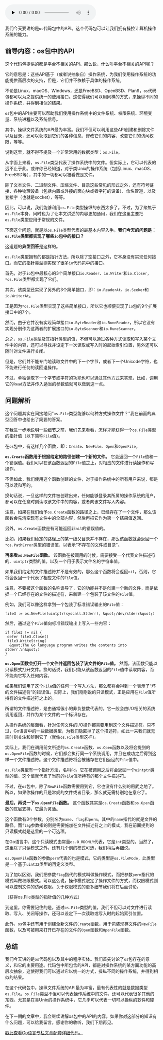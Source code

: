 <audio id="audio" title="44 | 使用os包中的API （上）" controls="" preload="none"><source id="mp3" src="https://static001.geekbang.org/resource/audio/a1/0b/a1215371bd81a30f92e1a0711db47e0b.mp3"></audio>

我们今天要讲的是`os`代码包中的API。这个代码包可以让我们拥有操控计算机操作系统的能力。

## 前导内容：os包中的API

这个代码包提供的都是平台不相关的API。那么说，什么叫平台不相关的API呢？

它的意思是：这些API基于（或者说抽象自）操作系统，为我们使用操作系统的功能提供高层次的支持，但是，它们并不依赖于具体的操作系统。

不论是Linux、macOS、Windows，还是FreeBSD、OpenBSD、Plan9，`os`代码包都可以为之提供统一的使用接口。这使得我们可以用同样的方式，来操纵不同的操作系统，并得到相似的结果。

`os`包中的API主要可以帮助我们使用操作系统中的文件系统、权限系统、环境变量、系统进程以及系统信号。

其中，操纵文件系统的API最为丰富。我们不但可以利用这些API创建和删除文件以及目录，还可以获取到它们的各种信息、修改它们的内容、改变它们的访问权限，等等。

说到这里，就不得不提及一个非常常用的数据类型：`os.File`。

从字面上来看，`os.File`类型代表了操作系统中的文件。但实际上，它可以代表的远不止于此。或许你已经知道，对于类Unix的操作系统（包括Linux、macOS、FreeBSD等），其中的一切都可以被看做是文件。

除了文本文件、二进制文件、压缩文件、目录这些常见的形式之外，还有符号链接、各种物理设备（包括内置或外接的面向块或者字符的设备）、命名管道，以及套接字（也就是socket），等等。

因此，可以说，我们能够利用`os.File`类型操纵的东西太多了。不过，为了聚焦于`os.File`本身，同时也为了让本文讲述的内容更加通用，我们在这里主要把`os.File`类型应用于常规的文件。

下面这个问题，就是以`os.File`类型代表的最基本内容入手。**我们今天的问题是：`os.File`类型都实现了哪些`io`包中的接口？**

这道题的**典型回答**是这样的。

`os.File`类型拥有的都是指针方法，所以除了空接口之外，它本身没有实现任何接口。而它的指针类型则实现了很多`io`代码包中的接口。

首先，对于`io`包中最核心的3个简单接口`io.Reader`、`io.Writer`和`io.Closer`，`*os.File`类型都实现了它们。

其次，该类型还实现了另外的3个简单接口，即：`io.ReaderAt`、`io.Seeker`和`io.WriterAt`。

正是因为`*os.File`类型实现了这些简单接口，所以它也顺便实现了`io`包的9个扩展接口中的7个。

然而，由于它并没有实现简单接口`io.ByteReader`和`io.RuneReader`，所以它没有实现分别作为这两者的扩展接口的`io.ByteScanner`和`io.RuneScanner`。

总之，`os.File`类型及其指针类型的值，不但可以通过各种方式读取和写入某个文件中的内容，还可以寻找并设定下一次读取或写入时的起始索引位置，另外还可以随时对文件进行关闭。

但是，它们并不能专门地读取文件中的下一个字节，或者下一个Unicode字符，也不能进行任何的读回退操作。

不过，单独读取下一个字节或字符的功能也可以通过其他方式来实现，比如，调用它的`Read`方法并传入适当的参数值就可以做到这一点。

## 问题解析

这个问题其实在间接地问“`os.File`类型能够以何种方式操作文件？”我在前面的典型回答中也给出了简要的答案。

在我进一步地说明一些细节之前，我们先来看看，怎样才能获得一个`os.File`类型的指针值（以下简称`File`值）。

在`os`包中，有这样几个函数，即：`Create`、`NewFile`、`Open`和`OpenFile`。

**`os.Create`函数用于根据给定的路径创建一个新的文件。** 它会返回一个`File`值和一个错误值。我们可以在该函数返回的`File`值之上，对相应的文件进行读操作和写操作。

不但如此，我们使用这个函数创建的文件，对于操作系统中的所有用户来说，都是可以读和写的。

换句话说，一旦这样的文件被创建出来，任何能够登录其所属的操作系统的用户，都可以在任意时刻读取该文件中的内容，或者向该文件写入内容。

注意，如果在我们给予`os.Create`函数的路径之上，已经存在了一个文件，那么该函数会先清空现有文件中的全部内容，然后再把它作为第一个结果值返回。

另外，`os.Create`函数是有可能返回非`nil`的错误值的。

比如，如果我们给定的路径上的某一级父目录并不存在，那么该函数就会返回一个`*os.PathError`类型的错误值，以表示“不存在的文件或目录”。

**再来看`os.NewFile`函数。** 该函数在被调用的时候，需要接受一个代表文件描述符的、`uintptr`类型的值，以及一个用于表示文件名的字符串值。

如果我们给定的文件描述符并不是有效的，那么这个函数将会返回`nil`，否则，它将会返回一个代表了相应文件的`File`值。

注意，不要被这个函数的名称误导了，它的功能并不是创建一个新的文件，而是依据一个已经存在的文件的描述符，来新建一个包装了该文件的`File`值。

例如，我们可以像这样拿到一个包装了标准错误输出的`File`值：

```
file3 := os.NewFile(uintptr(syscall.Stderr), &quot;/dev/stderr&quot;)

```

然后，通过这个`File`值向标准错误输出上写入一些内容：

```
if file3 != nil {
 defer file3.Close()
 file3.WriteString(
  &quot;The Go language program writes the contents into stderr.\n&quot;)
}

```

**`os.Open`函数会打开一个文件并返回包装了该文件的`File`值。** 然而，该函数只能以只读模式打开文件。换句话说，我们只能从该函数返回的`File`值中读取内容，而不能向它写入任何内容。

如果我们调用了这个`File`值的任何一个写入方法，那么都将会得到一个表示了“坏的文件描述符”的错误值。实际上，我们刚刚说的只读模式，正是应用在`File`值所持有的文件描述符之上的。

所谓的文件描述符，是由通常很小的非负整数代表的。它一般会由I/O相关的系统调用返回，并作为某个文件的一个标识存在。

从操作系统的层面看，针对任何文件的I/O操作都需要用到这个文件描述符。只不过，Go语言中的一些数据类型，为我们隐匿掉了这个描述符，如此一来我们就无需时刻关注和辨别它了（就像`os.File`类型这样）。

实际上，我们在调用前文所述的`os.Create`函数、`os.Open`函数以及将会提到的`os.OpenFile`函数的时候，它们都会执行同一个系统调用，并且在成功之后得到这样一个文件描述符。这个文件描述符将会被储存在它们返回的`File`值中。

`os.File`类型有一个指针方法，名叫`Fd`。它在被调用之后将会返回一个`uintptr`类型的值。这个值就代表了当前的`File`值所持有的那个文件描述符。

不过，在`os`包中，除了`NewFile`函数需要用到它，它也没有什么别的用武之地了。所以，如果你操作的只是常规的文件或者目录，那么就无需特别地在意它了。

**最后，再说一下`os.OpenFile`函数。** 这个函数其实是`os.Create`函数和`os.Open`函数的底层支持，它最为灵活。

这个函数有3个参数，分别名为`name`、`flag`和`perm`。其中的`name`指代的就是文件的路径。而`flag`参数指的则是需要施加在文件描述符之上的模式，我在前面提到的只读模式就是这里的一个可选项。

在Go语言中，这个只读模式由常量`os.O_RDONLY`代表，它是`int`类型的。当然了，这里除了只读模式之外，还有几个别的模式可选，我们稍后再细说。

`os.OpenFile`函数的参数`perm`代表的也是模式，它的类型是`os.FileMode`，此类型是一个基于`uint32`类型的再定义类型。

为了加以区别，我们把参数`flag`指代的模式叫做操作模式，而把参数`perm`指代的模式叫做权限模式。可以这么说，操作模式限定了操作文件的方式，而权限模式则可以控制文件的访问权限。关于权限模式的更多细节我们将在后面讨论。

<img src="https://static001.geekbang.org/resource/image/d3/93/d3414376a3343926a2b33cdeeb094893.png" alt=""><br/>
（获得os.File类型的指针值的几种方式）

到这里，你需要记住的是，通过`os.File`类型的值，我们不但可以对文件进行读取、写入、关闭等操作，还可以设定下一次读取或写入时的起始索引位置。

此外，`os`包中还有用于创建全新文件的`Create`函数，用于包装现存文件的`NewFile`函数，以及可被用来打开已存在的文件的`Open`函数和`OpenFile`函数。

## 总结

我们今天讲的是`os`代码包以及其中的程序实体。我们首先讨论了`os`包存在的意义，和它的主要用途。代码包中所包含的API，都是对操作系统的某方面功能的高层次抽象，这使得我们可以通过它以统一的方式，操纵不同的操作系统，并得到相似的结果。

在这个代码包中，操纵文件系统的API最为丰富，最有代表性的就是数据类型`os.File`。`os.File`类型不但可以代表操作系统中的文件，还可以代表很多其他的东西。尤其是在类Unix的操作系统中，它几乎可以代表一切可以操纵的软件和硬件。

在下一期的文章中，我会继续讲解os包中的API的内容。如果你对这部分的知识有什么问题，可以给我留言，感谢你的收听，我们下期再见。

[戳此查看Go语言专栏文章配套详细代码。](https://github.com/hyper0x/Golang_Puzzlers)


